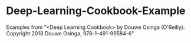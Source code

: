 # Deep-Learning-Cookbook-Example
Examples from "&lt;Deep Learning Cookbook> by Douwe Osinga (O'Reilly). Copyright 2018 Douwe Osinga, 978-1-491-99584-6"
